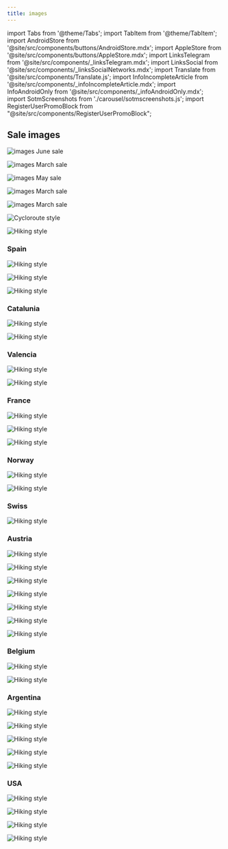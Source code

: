 ```yaml
---
title: images
---
```


import Tabs from '@theme/Tabs';
import TabItem from '@theme/TabItem';
import AndroidStore from '@site/src/components/buttons/AndroidStore.mdx';
import AppleStore from '@site/src/components/buttons/AppleStore.mdx';
import LinksTelegram from '@site/src/components/_linksTelegram.mdx';
import LinksSocial from '@site/src/components/_linksSocialNetworks.mdx';
import Translate from '@site/src/components/Translate.js';
import InfoIncompleteArticle from '@site/src/components/_infoIncompleteArticle.mdx';
import InfoAndroidOnly from '@site/src/components/_infoAndroidOnly.mdx';
import SotmScreenshots from './carousel/sotmscreenshots.js';
import RegisterUserPromoBlock from "@site/src/components/RegisterUserPromoBlock";


## Sale images

![images June sale](@site/static/img/email/2024_june.png)

![images March sale](@site/static/img/email/2024March.png)

![images May sale](@site/static/img/email/2024may.png)

![images March sale](@site/static/img/email/ign_spain.png)

![images March sale](@site/static/img/email/ign_ortophotos.png)


![Cycloroute style](@site/static/img/email/cyclomap.png)

![Hiking style](@site/static/img/email/hikingstyle.png)


### Spain
![Hiking style](@site/static/img/email/ign_topo_es.png)

![Hiking style](@site/static/img/email/ign_base_es.png)

![Hiking style](@site/static/img/email/ign_orto_es.png)

### Catalunia

![Hiking style](@site/static/img/email/icgc_topo_gris_cat.png)

![Hiking style](@site/static/img/email/icgc_orto_gris_cat.png)

### Valencia

![Hiking style](@site/static/img/email/icv_topo_val.png)

![Hiking style](@site/static/img/email/icv_orto_val.png)


### France

![Hiking style](@site/static/img/email/ign_pentes_fr.png)

![Hiking style](@site/static/img/email/ign_aero.png)

![Hiking style](@site/static/img/email/ign_littorale.png)

### Norway

![Hiking style](@site/static/img/email/finn_kart.png)

![Hiking style](@site/static/img/email/utno_topo.png)

### Swiss

![Hiking style](@site/static/img/email/swiss_topo.png)

### Austria

![Hiking style](@site/static/img/email/au_gelaende.png)

![Hiking style](@site/static/img/email/au_geoland.png)

![Hiking style](@site/static/img/email/au_grau.png)

![Hiking style](@site/static/img/email/au_hidpi.png)

![Hiking style](@site/static/img/email/au_ober.png)

![Hiking style](@site/static/img/email/au_ortho.png)

![Hiking style](@site/static/img/email/au_over.png)

### Belgium

![Hiking style](@site/static/img/email/topo_bel.png)

![Hiking style](@site/static/img/email/orto_bel.png)

### Argentina 

![Hiking style](@site/static/img/email/topo_arg.png)

![Hiking style](@site/static/img/email/oscuro_arg.png)

![Hiking style](@site/static/img/email/hib_arg.png)

![Hiking style](@site/static/img/email/gris_arg.png)

![Hiking style](@site/static/img/email/argenmap.png)

### USA

![Hiking style](@site/static/img/email/blm.png)

![Hiking style](@site/static/img/email/usfs.png)

![Hiking style](@site/static/img/email/private.png)

![Hiking style](@site/static/img/email/public.png)